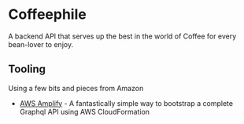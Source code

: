 # Coffeephile

A backend API that serves up the best in the world of Coffee for every bean-lover to enjoy.

## Tooling

Using a few bits and pieces from Amazon

- [AWS Amplify](https://aws-amplify.github.io/docs/js/start) - A fantastically simple way to bootstrap a complete Graphql API using AWS CloudFormation
